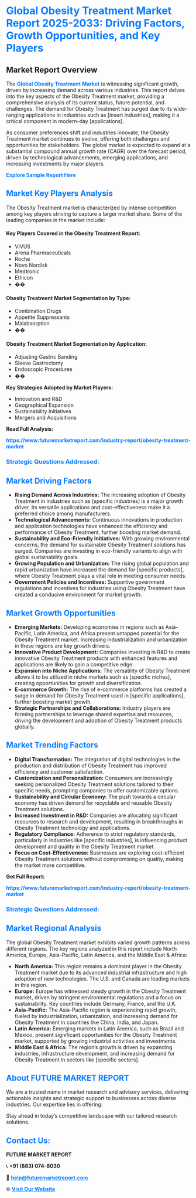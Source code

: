 <h1 style="color: #007BFF;">Global Obesity Treatment Market Report 2025-2033: Driving Factors, Growth Opportunities, and Key Players</h1>

<section id="overview">
<h2>Market Report Overview</h2>
<p>The <a href="https://www.futuremarketreport.com/industry-report/obesity-treatment-market" style="color: #007BFF; text-decoration: none;"><strong>Global Obesity Treatment Market</strong></a> is witnessing significant growth, driven by increasing demand across various industries. This report delves into the key aspects of the Obesity Treatment market, providing a comprehensive analysis of its current status, future potential, and challenges. The demand for Obesity Treatment has surged due to its wide-ranging applications in industries such as [insert industries], making it a critical component in modern-day [applications].</p>
<p>As consumer preferences shift and industries innovate, the Obesity Treatment market continues to evolve, offering both challenges and opportunities for stakeholders. The global market is expected to expand at a substantial compound annual growth rate (CAGR) over the forecast period, driven by technological advancements, emerging applications, and increasing investments by major players.</p>
</section>

<section id="overview">
<p><a href="https://www.futuremarketreport.com/request-sample/reportId=118385" style="color: #007BFF; text-decoration: none;"><strong>Explore Sample Report Here</strong></a></p>
</section>

<section id="key-players">
<h2 style="color: #007BFF;">Market Key Players Analysis</h2>
<p>The Obesity Treatment market is characterized by intense competition among key players striving to capture a larger market share. Some of the leading companies in the market include:</p>
<h4>Key Players Covered in the Obesity Treatment Report:</h4>
<ul><li>VIVUS</li><li>Arena Pharmaceuticals</li><li>Roche</li><li>Novo Nordisk</li><li>Medtronic</li><li>Ethicon</li><li>��</li></ul>
<h4>Obesity Treatment Market Segmentation by Type:</h4>
<ul><li>Combination Drugs</li><li>Appetite Suppressants</li><li>Malabsorption</li><li>��</li></ul>

<h4>Obesity Treatment Market Segmentation by Application:</h4>
<ul><li>Adjusting Gastric Banding</li><li>Sleeve Gastrectomy</li><li>Endoscopic Procedures</li><li>��</li></ul>
<p><strong>Key Strategies Adopted by Market Players:</strong></p>
<ul>
<li>Innovation and R&D</li>
<li>Geographical Expansion</li>
<li>Sustainability Initiatives</li>
<li>Mergers and Acquisitions</li>
</ul>
</section>

<section>
<p><strong>Read Full Analysis: </strong></p><a href="https://www.futuremarketreport.com/industry-report/obesity-treatment-market" style="color: #007BFF; text-decoration: none;"><strong>https://www.futuremarketreport.com/industry-report/obesity-treatment-market</strong></a>
<h3 style="color: #007BFF;">Strategic Questions Addressed:</h3>
</section>

<section id="driving-factors">
<h2 style="color: #007BFF;">Market Driving Factors</h2>
<ul>
<li><strong>Rising Demand Across Industries:</strong> The increasing adoption of Obesity Treatment in industries such as [specific industries] is a major growth driver. Its versatile applications and cost-effectiveness make it a preferred choice among manufacturers.</li>
<li><strong>Technological Advancements:</strong> Continuous innovations in production and application technologies have enhanced the efficiency and performance of Obesity Treatment, further boosting market demand.</li>
<li><strong>Sustainability and Eco-Friendly Initiatives:</strong> With growing environmental concerns, the demand for sustainable Obesity Treatment solutions has surged. Companies are investing in eco-friendly variants to align with global sustainability goals.</li>
<li><strong>Growing Population and Urbanization:</strong> The rising global population and rapid urbanization have increased the demand for [specific products], where Obesity Treatment plays a vital role in meeting consumer needs.</li>
<li><strong>Government Policies and Incentives:</strong> Supportive government regulations and incentives for industries using Obesity Treatment have created a conducive environment for market growth.</li>
</ul>
</section>

<section id="growth-opportunities">
<h2 style="color: #007BFF;">Market Growth Opportunities</h2>
<ul>
<li><strong>Emerging Markets:</strong> Developing economies in regions such as Asia-Pacific, Latin America, and Africa present untapped potential for the Obesity Treatment market. Increasing industrialization and urbanization in these regions are key growth drivers.</li>
<li><strong>Innovative Product Development:</strong> Companies investing in R&D to create innovative Obesity Treatment products with enhanced features and applications are likely to gain a competitive edge.</li>
<li><strong>Expansion into Niche Applications:</strong> The versatility of Obesity Treatment allows it to be utilized in niche markets such as [specific niches], creating opportunities for growth and diversification.</li>
<li><strong>E-commerce Growth:</strong> The rise of e-commerce platforms has created a surge in demand for Obesity Treatment used in [specific applications], further boosting market growth.</li>
<li><strong>Strategic Partnerships and Collaborations:</strong> Industry players are forming partnerships to leverage shared expertise and resources, driving the development and adoption of Obesity Treatment products globally.</li>
</ul>
</section>

<section id="trending-factors">
<h2 style="color: #007BFF;">Market Trending Factors</h2>
<ul>
<li><strong>Digital Transformation:</strong> The integration of digital technologies in the production and distribution of Obesity Treatment has improved efficiency and customer satisfaction.</li>
<li><strong>Customization and Personalization:</strong> Consumers are increasingly seeking personalized Obesity Treatment solutions tailored to their specific needs, prompting companies to offer customizable options.</li>
<li><strong>Sustainability and Circular Economy:</strong> The push towards a circular economy has driven demand for recyclable and reusable Obesity Treatment solutions.</li>
<li><strong>Increased Investment in R&D:</strong> Companies are allocating significant resources to research and development, resulting in breakthroughs in Obesity Treatment technology and applications.</li>
<li><strong>Regulatory Compliance:</strong> Adherence to strict regulatory standards, particularly in industries like [specific industries], is influencing product development and quality in the Obesity Treatment market.</li>
<li><strong>Focus on Cost-Effectiveness:</strong> Businesses are exploring cost-efficient Obesity Treatment solutions without compromising on quality, making the market more competitive.</li>
</ul>
</section>

<section>
<p><strong>Get Full Report: </strong></p><a href="https://www.futuremarketreport.com/industry-report/obesity-treatment-market" style="color: #007BFF; text-decoration: none;"><strong>https://www.futuremarketreport.com/industry-report/obesity-treatment-market</strong></a>
<h3 style="color: #007BFF;">Strategic Questions Addressed:</h3>
</section>


<section id="regional-analysis">
<h2 style="color: #007BFF;">Market Regional Analysis</h2>
<p>The global Obesity Treatment market exhibits varied growth patterns across different regions. The key regions analyzed in this report include North America, Europe, Asia-Pacific, Latin America, and the Middle East & Africa:</p>
<ul>
<li><strong>North America:</strong> This region remains a dominant player in the Obesity Treatment market due to its advanced industrial infrastructure and high adoption of new technologies. The U.S. and Canada are leading markets in this region.</li>
<li><strong>Europe:</strong> Europe has witnessed steady growth in the Obesity Treatment market, driven by stringent environmental regulations and a focus on sustainability. Key countries include Germany, France, and the U.K.</li>
<li><strong>Asia-Pacific:</strong> The Asia-Pacific region is experiencing rapid growth, fueled by industrialization, urbanization, and increasing demand for Obesity Treatment in countries like China, India, and Japan.</li>
<li><strong>Latin America:</strong> Emerging markets in Latin America, such as Brazil and Mexico, present significant opportunities for the Obesity Treatment market, supported by growing industrial activities and investments.</li>
<li><strong>Middle East & Africa:</strong> The region’s growth is driven by expanding industries, infrastructure development, and increasing demand for Obesity Treatment in sectors like [specific sectors].</li>
</ul>
</section>

<footer>
<h2 style="color: #007BFF;">About FUTURE MARKET REPORT</h2>
<p>We are a trusted name in market research and advisory services, delivering actionable insights and strategic support to businesses across diverse industries. Our expertise lies in offering:</p>

<p>Stay ahead in today’s competitive landscape with our tailored research solutions.</p>

<h2 style="color: #007BFF;">Contact Us:</h2>
<p><strong>FUTURE MARKET REPORT</strong></p>
<p>📞 <strong>+91 (883) 074-8030</strong></p>
<p>📧 <strong><a href="mailto:help@futuremarketreport.com" style="color: #007BFF;">help@futuremarketreport.com</a></strong></p>
<p>🌐 <strong><a href="https://www.futuremarketreport.com/" style="color: #007BFF;">Visit Our Website</a></strong></p>
</footer>